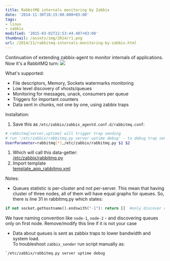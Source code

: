```yaml
---
title: RabbitMQ internals monitoring by Zabbix
date: '2014-11-30T18:15:00.000+03:00'
tags:
- linux
- zabbix
modified: '2015-03-02T22:53:44.407+03:00'
thumbnail: /assets/img/2014/r1.png
url: /2014/11/rabbitmq-internals-monitoring-by-zabbix.html
---
```

Continuation of extending zabbix-agent to monitor internals of applications. Now it's a RabbitMQ turn:
![](/assets/img/2014/r1.png)

What's supported:
- File descriptors, Memory, Sockets watermarks monitoring 
- Low level discovery of vhosts/queues
- Monitoring for messages, unack, consumers per queue
- Triggers for important counters
- Data sent in chunks, not one by one, using zabbix traps 

Installation:
1. Save this as `/etc/zabbix/zabbix_agentd.conf.d/rabbitmq.conf`:
```bash
# rabbitmq[server,uptime] will trigger trap sending
# run '/etc/zabbix/rabbitmq.py server uptime debug' - to debug trap sending
UserParameter=rabbitmq[*],/etc/zabbix/rabbitmq.py $1 $2
```
1. Which will call this data-getter:  
[/etc/zabbix/rabbitmq.py](https://github.com/sepich/zabbix/raw/master/rabbitmq.py)
1. Import template  
[template_app_rabbitmq.xml](https://github.com/sepich/zabbix/raw/master/templates/template_app_rabbitmq.xml)

Notes:
- Queues statistic is per-cluster and not per-server. This mean that having cluster of three nodes, all of them will have equal graphs for queues. So, there is line 31 in rabbitmq.py which states:
```python
if not socket.gethostname().endswith("-1"): return []  #only discover queues on first node
```
We have naming convention like `node-1`, `node-2` - and discovering queues only on first node. Remove/modify this line if it is not your case
- Data about queues is sent as zabbix traps to lower bandwidth and system load.  
To troubleshoot `zabbix_sender` run script manually as:
```bash
`/etc/zabbix/rabbitmq.py server uptime debug
```
